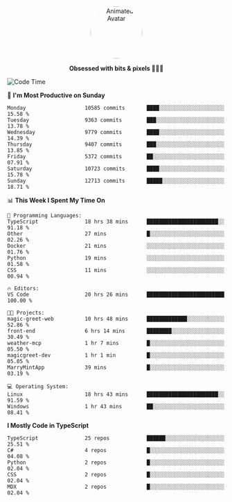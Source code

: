 
<div align="center">
  <img 
    src="https://i.postimg.cc/W1R4TF4j/d6kpuve-c97567cf-518b-4b86-a271-5c89d88d22f7.gif" 
    width="120" 
    height="120" 
    alt="Animated Avatar" 
    style="border-radius: 50%;" 
  />
  
  <strong>Obsessed with bits & pixels 🧑‍💻🎨</strong>
</div>


<!--
### 🛠️ Main Tech Stack

<div align="center">
  <img src="https://cdn.jsdelivr.net/gh/devicons/devicon/icons/javascript/javascript-original.svg" height="25" alt="JavaScript" />
  <img src="https://cdn.jsdelivr.net/gh/devicons/devicon/icons/react/react-original.svg" height="25" alt="React" />
  <img src="https://cdn.jsdelivr.net/gh/devicons/devicon/icons/cplusplus/cplusplus-original.svg" height="25" alt="C++" />
  <img src="https://cdn.jsdelivr.net/gh/devicons/devicon/icons/rust/rust-original.svg" height="25" alt="Rust" />
  <img src="https://cdn.jsdelivr.net/gh/devicons/devicon/icons/java/java-original.svg" height="25" alt="Java" />
  <img src="https://skillicons.dev/icons?i=mysql" height="25" alt="MySQL" />
  <img src="https://skillicons.dev/icons?i=pr" height="25" alt="Premiere Pro" />
</div> -->

<!--START_SECTION:waka-->
![Code Time](http://img.shields.io/badge/Code%20Time-2%2C625%20hrs%2016%20mins-blue)

📅 **I'm Most Productive on Sunday** 

```text
Monday                   10585 commits       ████░░░░░░░░░░░░░░░░░░░░░   15.58 % 
Tuesday                  9363 commits        ███░░░░░░░░░░░░░░░░░░░░░░   13.78 % 
Wednesday                9779 commits        ████░░░░░░░░░░░░░░░░░░░░░   14.39 % 
Thursday                 9407 commits        ███░░░░░░░░░░░░░░░░░░░░░░   13.85 % 
Friday                   5372 commits        ██░░░░░░░░░░░░░░░░░░░░░░░   07.91 % 
Saturday                 10723 commits       ████░░░░░░░░░░░░░░░░░░░░░   15.78 % 
Sunday                   12713 commits       █████░░░░░░░░░░░░░░░░░░░░   18.71 % 
```


📊 **This Week I Spent My Time On** 

```text
💬 Programming Languages: 
TypeScript               18 hrs 38 mins      ███████████████████████░░   91.18 % 
Other                    27 mins             █░░░░░░░░░░░░░░░░░░░░░░░░   02.26 % 
Docker                   21 mins             ░░░░░░░░░░░░░░░░░░░░░░░░░   01.76 % 
Python                   19 mins             ░░░░░░░░░░░░░░░░░░░░░░░░░   01.58 % 
CSS                      11 mins             ░░░░░░░░░░░░░░░░░░░░░░░░░   00.94 % 

🔥 Editors: 
VS Code                  20 hrs 26 mins      █████████████████████████   100.00 % 

🐱‍💻 Projects: 
magic-greet-web          10 hrs 48 mins      █████████████░░░░░░░░░░░░   52.86 % 
front-end                6 hrs 14 mins       ████████░░░░░░░░░░░░░░░░░   30.49 % 
weather-mcp              1 hr 7 mins         █░░░░░░░░░░░░░░░░░░░░░░░░   05.50 % 
magicgreet-dev           1 hr 1 min          █░░░░░░░░░░░░░░░░░░░░░░░░   05.05 % 
MarryMintApp             39 mins             █░░░░░░░░░░░░░░░░░░░░░░░░   03.19 % 

💻 Operating System: 
Linux                    18 hrs 43 mins      ███████████████████████░░   91.59 % 
Windows                  1 hr 43 mins        ██░░░░░░░░░░░░░░░░░░░░░░░   08.41 % 
```

**I Mostly Code in TypeScript** 

```text
TypeScript               25 repos            ██████░░░░░░░░░░░░░░░░░░░   25.51 % 
C#                       4 repos             █░░░░░░░░░░░░░░░░░░░░░░░░   04.08 % 
Python                   2 repos             █░░░░░░░░░░░░░░░░░░░░░░░░   02.04 % 
CSS                      2 repos             █░░░░░░░░░░░░░░░░░░░░░░░░   02.04 % 
MDX                      2 repos             █░░░░░░░░░░░░░░░░░░░░░░░░   02.04 % 
```




<!--END_SECTION:waka-->
